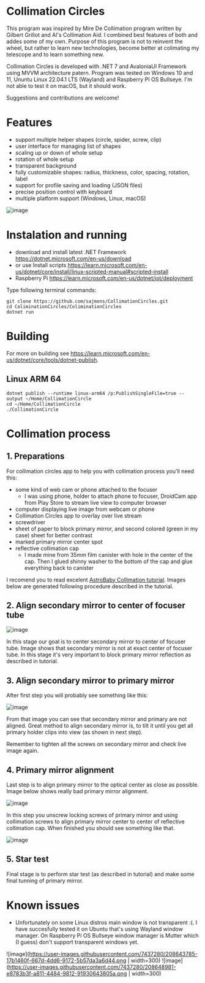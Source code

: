 # Collimation Circles

This program was inspired by Mire De Collimation program written by Gilbert Grillot and Al's Collimation Aid. I combined best features of both and addes some of my own. Purpose of this program is not to reinvent the wheel, but rather to learn new technologies, become better at colimating my telescope and to learn something new.

Collimation Circles is developed with .NET 7 and AvaloniaUI Framework using MVVM architecture patern. Program was tested on Windows 10 and 11, Ununtu Linux 22.04.1 LTS (Wayland) and Raspberry PI OS Bullseye. I'm not able to test it on macOS, but it should work.

Suggestions and contributions are welcome!

# Features

- support multiple helper shapes (circle, spider, screw, clip)
- user interface for managing list of shapes
- scaling up or down of whole setup
- rotation of whole setup
- transparent background
- fully customizable shapes: radius, thickness, color, spacing, rotation, label
- support for profile saving and loading (JSON files)
- precise position control with keyboard
- multiple platform support (Windows, Linux, macOS)

![image](https://user-images.githubusercontent.com/7437280/207387640-f0b2f880-c2d1-4462-a083-bab68d465b8d.png)

# Instalation and running

- download and install latest .NET Framework https://dotnet.microsoft.com/en-us/download
- or use Install scripts https://learn.microsoft.com/en-us/dotnet/core/install/linux-scripted-manual#scripted-install
- Raspberry Pi https://learn.microsoft.com/en-us/dotnet/iot/deployment

Type following terminal commands:
```
git clone https://github.com/sajmons/CollimationCircles.git
cd ColiminationCircles/ColiminationCircles
dotnet run
```

# Building

For more on building see https://learn.microsoft.com/en-us/dotnet/core/tools/dotnet-publish.

## Linux ARM 64
```
dotnet publish --runtime linux-arm64 /p:PublishSingleFile=true --output ~/Home/CollimationCircle
cd ~/Home/CollimationCircle
./CollimationCircle
```

# Collimation process

## 1. Preparations

For collimation circles app to help you with collimation process you'll need this:

- some kind of web cam or phone attached to the focuser
  - I was using phone, holder to attach phone to focuser, DroidCam app from Play Store to stream live view to computer browser
- computer displaying live image from webcam or phone
- Collimation Circles app to overlay over live stream
- screwdriver
- sheet of paper to block primary mirror, and second colored (green in my case) sheet for better contrast
- marked primary mirror center spot
- reflective collimation cap
  - I made mine from 35mm film canister with hole in the center of the cap. Then I glued shinny washer to the bottom of the cap and glue everything back to canister  

I recomend you to read excelent [AstroBaby Collimation tutorial](https://www.astro-baby.com/astrobaby/help/collimation-guide-newtonian-reflector/). Images below are generated following procedure described in the tutorial.

## 2. Align secondary mirror to center of focuser tube

![image](https://user-images.githubusercontent.com/7437280/207791142-3c5f99d5-98b9-4dd0-92c8-32a19a7d9906.png)

In this stage our goal is to center secondary mirror to center of focuser tube. Image shows that secondary mirror is not at exact center of focuser tube. In this stage it's very important to block primary mirror reflection as described in tutorial.

## 3. Align secondary mirror to primary mirror

After first step you will probably see something like this:

![image](https://user-images.githubusercontent.com/7437280/207792834-0d186ee0-675d-4599-b5ac-d83b58a2ab63.png)

From that image you can see that secondary mirror and primary are not aligned. Great method to align secondary mirror is, to tilt it until you get all primary holder clips into view (as shown in next step).

Remember to tighten all the screws on secondary mirror and check live image again.

## 4. Primary mirror alignment

Last step is to align primary mirror to the optical center as close as possible. Image below shows really bad primary mirror alignment.

![image](https://user-images.githubusercontent.com/7437280/207796654-28616139-89ff-41ab-a418-be82b8d9babd.png)

In this step you unscrew locking screws of primary mirror and using collimation screws to align primary mirror center to center of reflective collimation cap. When finished you should see something like that.

![image](https://user-images.githubusercontent.com/7437280/207796904-cb43878d-f159-4073-aa27-b4d0ad527794.png)

## 5. Star test

Final stage is to perform star test (as described in tutorial) and make some final tunning of primary mirror.

# Known issues

- Unfortunately on some Linux distros main window is not transparent :(. I have succesfully tested it on Ubuntu that's using Wayland window manager. On Raspberry Pi OS Bullseye window manager is Mutter which (I guess) don't support transparent windows yet.

![image](https://user-images.githubusercontent.com/7437280/208643785-17b1460f-667d-4dd6-9172-5b57da3a6d44.png | width=300) ![image](https://user-images.githubusercontent.com/7437280/208648981-e8783b3f-a811-4484-9812-91930643805a.png | width=300)


